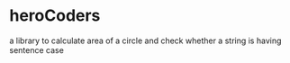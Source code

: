 # heroCoders
a library to calculate area of a circle and check whether a string is having sentence case

